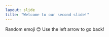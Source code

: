 ```yaml
---
layout: slide
title: "Welcome to our second slide!"
---
```

Random emoji 😊
Use the left arrow to go back!
